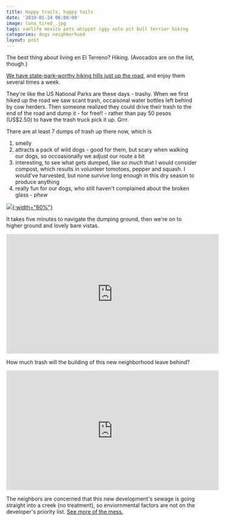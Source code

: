 ```yaml
---
title: Happy trails, happy tails
date: '2019-01-24 06:00:00'
image: luna_tired_.jpg
tags: vanlife mexico pets whippet iggy xolo pit bull terrier hiking
categories: dogs neighborhood
layout: post
---
```


The best thing about living en El Terreno? Hiking. (Avocados are on the list, though.)

[We have state-park-worthy hiking hills just up the road](https://reverdecer.annalisagross.com/2018/08/24/higher-ground/), and enjoy them several times a week.

They're like the US National Parks are these days - trashy. When we first hiked up the road we saw scant trash, occaisonal water bottles left behind by cow herders. Then someone realized they could drive their trash to the end of the road and dump it - for free!! - rather than pay 50 pesos (US$2.50) to have the trash truck pick it up. Grrr.

There are at least 7 dumps of trash up there now, which is
1. smelly
2. attracts a pack of wild dogs - good for them, but scary when walking our dogs, so occoasionally we adjust our route a bit
3. interesting, to see what gets dumped, like *so much* that I would consider compost, which results in volunteer tomotoes, pepper and squash. I would've harvested, but none survive long enough in this dry season to produce anything
4. really fun for our dogs, who still haven't complained about the broken glass - *phew*

[![](/images/max_bone_.jpg){:width="60%"}](/images/max_bone.jpg)

It takes five minutes to navigate the dumping ground, then we're on to higher ground and lovely bare vistas.

<iframe width="560" height="315" src="https://www.youtube-nocookie.com/embed/_NpD2lrRwis" frameborder="0" allow="accelerometer; autoplay; encrypted-media; gyroscope; picture-in-picture" allowfullscreen></iframe>

How much trash will the building of this new neighborhood leave behind?

<iframe width="560" height="315" src="https://www.youtube-nocookie.com/embed/d9zDRJ6eg88" frameborder="0" allow="accelerometer; autoplay; encrypted-media; gyroscope; picture-in-picture" allowfullscreen></iframe>

The neighbors are concerned that this new development's sewage is going straight into a creek (no treatment), so enviornmental factors are not on the developer's priority list. [See more of the mess.](http://reverdecer.annalisagross.com/2019/01/14/brick-city-by-drone/)